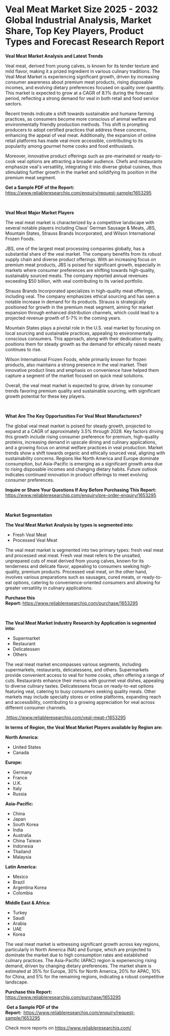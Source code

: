 <p><h1>Veal Meat Market Size 2025 - 2032 Global Industrial Analysis, Market Share, Top Key Players, Product Types and Forecast Research Report</h1></p><p><strong>Veal Meat Market Analysis and Latest Trends</strong></p>
<p><p>Veal meat, derived from young calves, is known for its tender texture and mild flavor, making it a prized ingredient in various culinary traditions. The Veal Meat Market is experiencing significant growth, driven by increasing consumer awareness about premium meat products, rising disposable incomes, and evolving dietary preferences focused on quality over quantity. This market is expected to grow at a CAGR of 8.1% during the forecast period, reflecting a strong demand for veal in both retail and food service sectors.</p><p>Recent trends indicate a shift towards sustainable and humane farming practices, as consumers become more conscious of animal welfare and environmentally friendly production methods. This shift is prompting producers to adopt certified practices that address these concerns, enhancing the appeal of veal meat. Additionally, the expansion of online retail platforms has made veal more accessible, contributing to its popularity among gourmet home cooks and food enthusiasts.</p><p>Moreover, innovative product offerings such as pre-marinated or ready-to-cook veal options are attracting a broader audience. Chefs and restaurants emphasize veal's versatility, integrating it into diverse global cuisines, thus stimulating further growth in the market and solidifying its position in the premium meat segment.</p></p>
<p><strong>Get a Sample PDF of the Report:&nbsp;</strong> <a href="https://www.reliableresearchiq.com/enquiry/request-sample/1653295?utm_campaign=3058&utm_medium=2&utm_source=Github&utm_content=ia&utm_term=05032025&utm_id=veal-meat">https://www.reliableresearchiq.com/enquiry/request-sample/1653295</a></p>
<p>&nbsp;</p>
<p><strong>Veal Meat Major Market Players</strong></p>
<p><p>The veal meat market is characterized by a competitive landscape with several notable players including Claus’ German Sausage & Meats, JBS, Mountain States, Strauss Brands Incorporated, and Wilson International Frozen Foods. </p><p>JBS, one of the largest meat processing companies globally, has a substantial share of the veal market. The company benefits from its robust supply chain and diverse product offerings. With an increasing focus on premium meat products, JBS is poised for significant growth, especially in markets where consumer preferences are shifting towards high-quality, sustainably sourced meats. The company reported annual revenues exceeding $50 billion, with veal contributing to its varied portfolio.</p><p>Strauss Brands Incorporated specializes in high-quality meat offerings, including veal. The company emphasizes ethical sourcing and has seen a notable increase in demand for its products. Strauss is strategically positioned for growth in the premium meat segment, aiming for market expansion through enhanced distribution channels, which could lead to a projected revenue growth of 5-7% in the coming years.</p><p>Mountain States plays a pivotal role in the U.S. veal market by focusing on local sourcing and sustainable practices, appealing to environmentally conscious consumers. This approach, along with their dedication to quality, positions them for steady growth as the demand for ethically raised meats continues to rise.</p><p>Wilson International Frozen Foods, while primarily known for frozen products, also maintains a strong presence in the veal market. Their innovative product lines and emphasis on convenience have helped them capture a segment of the market focused on quick meal solutions.</p><p>Overall, the veal meat market is expected to grow, driven by consumer trends favoring premium quality and sustainable sourcing, with significant growth potential for these key players.</p></p>
<p>&nbsp;</p>
<p><strong>What Are The Key Opportunities For Veal Meat Manufacturers?</strong></p>
<p><p>The global veal meat market is poised for steady growth, projected to expand at a CAGR of approximately 3.5% through 2028. Key factors driving this growth include rising consumer preference for premium, high-quality proteins, increasing demand in upscale dining and culinary applications, and a growing focus on animal welfare practices in veal production. Market trends show a shift towards organic and ethically sourced veal, aligning with sustainability concerns. Regions like North America and Europe dominate consumption, but Asia-Pacific is emerging as a significant growth area due to rising disposable incomes and changing dietary habits. Future outlook indicates continued innovation in product offerings to meet evolving consumer preferences.</p></p>
<p><strong>Inquire or Share Your Questions If Any Before Purchasing This Report:</strong> <a href="https://www.reliableresearchiq.com/enquiry/pre-order-enquiry/1653295?utm_campaign=3058&utm_medium=2&utm_source=Github&utm_content=ia&utm_term=05032025&utm_id=veal-meat">https://www.reliableresearchiq.com/enquiry/pre-order-enquiry/1653295</a></p>
<p>&nbsp;</p>
<p><strong>Market Segmentation</strong></p>
<p><strong>The Veal Meat Market Analysis by types is segmented into:</strong></p>
<p><ul><li>Fresh Veal Meat</li><li>Processed Veal Meat</li></ul></p>
<p><p>The veal meat market is segmented into two primary types: fresh veal meat and processed veal meat. Fresh veal meat refers to the unsalted, unprepared cuts of meat derived from young calves, known for its tenderness and delicate flavor, appealing to consumers seeking high-quality, premium products. Processed veal meat, on the other hand, involves various preparations such as sausages, cured meats, or ready-to-eat options, catering to convenience-oriented consumers and allowing for greater versatility in culinary applications.</p></p>
<p><strong>Purchase this Report:&nbsp;</strong><a href="https://www.reliableresearchiq.com/purchase/1653295?utm_campaign=3058&utm_medium=2&utm_source=Github&utm_content=ia&utm_term=05032025&utm_id=veal-meat">https://www.reliableresearchiq.com/purchase/1653295</a></p>
<p>&nbsp;</p>
<p><strong>The Veal Meat Market Industry Research by Application is segmented into:</strong></p>
<p><ul><li>Supermarket</li><li>Restaurant</li><li>Delicatessen</li><li>Others</li></ul></p>
<p><p>The veal meat market encompasses various segments, including supermarkets, restaurants, delicatessens, and others. Supermarkets provide convenient access to veal for home cooks, often offering a range of cuts. Restaurants enhance their menus with gourmet veal dishes, appealing to diverse culinary tastes. Delicatessens focus on ready-to-eat options featuring veal, catering to busy consumers seeking quality meals. Other markets may include specialty stores or online platforms, expanding reach and accessibility, contributing to a growing appreciation for veal across different consumer channels.</p></p>
<p><a href="https://www.reliableresearchiq.com/veal-meat-r1653295?utm_campaign=3058&utm_medium=2&utm_source=Github&utm_content=ia&utm_term=05032025&utm_id=veal-meat">&nbsp;https://www.reliableresearchiq.com/veal-meat-r1653295</a></p>
<p><strong>In terms of Region, the Veal Meat Market Players available by Region are:</strong></p>
<p>
    <p> <strong> North America: </strong>
        <ul>
            <li>United States</li>
            <li>Canada</li>
        </ul>
        </p> 
    <p> <strong> Europe: </strong>
        <ul>
            <li>Germany</li>
            <li>France</li>
            <li>U.K.</li>
            <li>Italy</li>
            <li>Russia</li>
        </ul>
        </p> 
    <p> <strong> Asia-Pacific: </strong>
        <ul>
            <li>China</li>
            <li>Japan</li>
            <li>South Korea</li>
            <li>India</li>
            <li>Australia</li>
            <li>China Taiwan</li>
            <li>Indonesia</li>
            <li>Thailand</li>
            <li>Malaysia</li>
        </ul>
        </p> 
    <p> <strong> Latin America: </strong>
        <ul>
            <li>Mexico</li>
            <li>Brazil</li>
            <li>Argentina Korea</li>
            <li>Colombia</li>
        </ul>
        </p> 
    <p> <strong> Middle East & Africa: </strong>
        <ul>
            <li>Turkey</li>
            <li>Saudi</li>
            <li>Arabia</li>
            <li>UAE</li>
            <li>Korea</li>
        </ul>
    </p>
    </p>
<p><p>The veal meat market is witnessing significant growth across key regions, particularly in North America (NA) and Europe, which are projected to dominate the market due to high consumption rates and established culinary practices. The Asia-Pacific (APAC) region is experiencing rising demand, driven by changing dietary preferences. The market share is estimated at 35% for Europe, 30% for North America, 20% for APAC, 10% for China, and 5% for the remaining regions, indicating a robust competitive landscape.</p></p>
<p><strong>Purchase this Report: </strong><a href="https://www.reliableresearchiq.com/purchase/1653295?utm_campaign=3058&utm_medium=2&utm_source=Github&utm_content=ia&utm_term=05032025&utm_id=veal-meat">https://www.reliableresearchiq.com/purchase/1653295</a></p>
<p>&nbsp;<strong>Get a Sample PDF of the Report:&nbsp;&nbsp;</strong><a href="https://www.reliableresearchiq.com/enquiry/request-sample/1653295?utm_campaign=3058&utm_medium=2&utm_source=Github&utm_content=ia&utm_term=05032025&utm_id=veal-meat">https://www.reliableresearchiq.com/enquiry/request-sample/1653295</a></p>
<p><strong></strong></p>
<p>Check more reports on <a href="https://www.reliableresearchiq.com/?utm_campaign=3058&utm_medium=2&utm_source=Github&utm_content=ia&utm_term=05032025&utm_id=veal-meat">https://www.reliableresearchiq.com/</a></p>